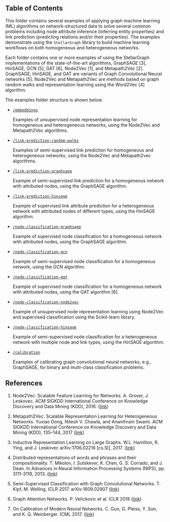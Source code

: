 ## Table of Contents

This folder contains several examples of applying graph machine learning (ML) algorithms on network-structured
data to solve several common problems including node attribute inference (inferring
entity properties) and link prediction (predicting relations and/or their properties). The
examples demonstrate using the `StellarGraph` library to build machine learning
workflows on both homogeneous and heterogeneous networks.

Each folder contains one or more examples of using the StellarGraph implementations of the
state-of-the-art algorithms, GraphSAGE [3], HinSAGE, GCN [5], GAT [6], Node2Vec [1], and Metapath2Vec [2]. 
GraphSAGE, HinSAGE, and GAT are variants of Graph Convolutional Neural networks [5]. Node2Vec and
Metapath2Vec are methods based on graph random walks and representation learning using the
Word2Vec [4] algorithm.

The examples folder structure is shown below.

* [`/embeddings`](https://github.com/stellargraph/stellargraph/tree/master/demos/embeddings)

    Examples of unsupervised node representation learning for homogeneous and heterogeneous networks,
    using the Node2Vec and Metapath2Vec algorithms.

* [`/link-prediction-random-walks`](https://github.com/stellargraph/stellargraph/tree/master/demos/link-prediction-random-walks)

    Examples of semi-supervised link prediction for homogeneous and heterogeneous networks,
    using the Node2Vec and Metapath2vec algorithms.

* [`/link-prediction-graphsage`](https://github.com/stellargraph/stellargraph/tree/master/demos/link-prediction-graphsage)

    Example of semi-supervised link prediction for a homogeneous network with attributed nodes,
    using the GraphSAGE algorithm.

* [`/link-prediction-hinsage`](https://github.com/stellargraph/stellargraph/tree/master/demos/link-prediction-hinsage)

    Example of supervised link attribute prediction for a heterogeneous network with attributed nodes of different types,
    using the HinSAGE algorithm.

* [`/node-classification-graphsage`](https://github.com/stellargraph/stellargraph/tree/master/demos/node-classification-graphsage)

    Example of supervised node classification for a homogeneous network with attributed nodes, using the GraphSAGE algorithm.
    
* [`/node-classification-gcn`](https://github.com/stellargraph/stellargraph/tree/master/demos/node-classification-gcn)

    Example of semi-supervised node classification for a homogeneous network, using the GCN algorithm.

* [`/node-classification-gat`](https://github.com/stellargraph/stellargraph/tree/master/demos/node-classification-gat)

    Example of supervised node classification for a homogeneous network with attributed nodes, using the GAT algorithm [6].

* [`/node-classification-node2vec`](https://github.com/stellargraph/stellargraph/tree/master/demos/node-classification-node2vec)

    Example of unsupervised node representation learning using Node2Vec and supervised classification using
    the Scikit-learn library.

* [`/node-classification-hinsage`](https://github.com/stellargraph/stellargraph/tree/master/demos/node-classification-hinsage)

    Example of semi-supervised node classification for a heterogeneous network with multiple node and link types,
    using the HinSAGE algorithm.

* [`/calibration`](https://github.com/stellargraph/stellargraph/tree/master/demos/calibration)

    Examples of calibrating graph convolutional neural networks, e.g., GraphSAGE, for binary and
    multi-class classification problems.


## References

1. Node2Vec: Scalable Feature Learning for Networks. A. Grover, J. Leskovec. ACM SIGKDD International Conference on 
Knowledge Discovery and Data Mining (KDD), 2016. ([link](https://snap.stanford.edu/node2vec/))

2. Metapath2Vec: Scalable Representation Learning for Heterogeneous Networks. Yuxiao Dong, Nitesh V. Chawla, and 
Ananthram Swami. ACM SIGKDD International Conference on Knowledge Discovery and Data Mining (KDD), 135–144, 2017
([link](https://ericdongyx.github.io/metapath2vec/m2v.html))

3. Inductive Representation Learning on Large Graphs. W.L. Hamilton, R. Ying, and J. Leskovec arXiv:1706.02216 
[cs.SI], 2017. ([link](http://snap.stanford.edu/graphsage/))

4. Distributed representations of words and phrases and their compositionality. T. Mikolov, 
I. Sutskever, K. Chen, G. S. Corrado, and J. Dean. In Advances in Neural Information Processing
 Systems (NIPS), pp. 3111-3119, 2013. ([link](https://papers.nips.cc/paper/5021-distributed-representations-of-words-and-phrases-and-their-compositionality.pdf))

5. Semi-Supervised Classification with Graph Convolutional Networks. T. Kipf, M. Welling. 
ICLR 2017. arXiv:1609.02907 ([link](https://arxiv.org/abs/1609.02907))

6. Graph Attention Networks. P. Velickovic et al. ICLR 2018 ([link](https://arxiv.org/abs/1710.10903))

7. On Calibration of Modern Neural Networks. C. Guo, G. Pleiss, Y. Sun, and K. Q. Weinberger. 
ICML 2017. ([link](https://geoffpleiss.com/nn_calibration))
